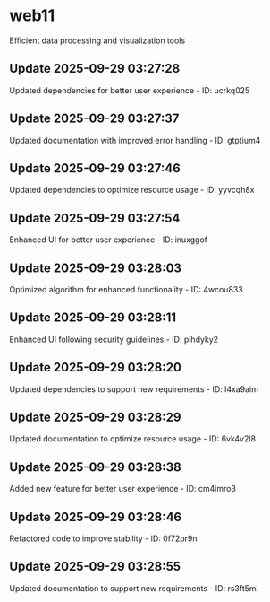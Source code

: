 # web11
Efficient data processing and visualization tools

## Update 2025-09-29 03:27:28
Updated dependencies for better user experience - ID: ucrkq025


## Update 2025-09-29 03:27:37
Updated documentation with improved error handling - ID: gtptium4


## Update 2025-09-29 03:27:46
Updated dependencies to optimize resource usage - ID: yyvcqh8x


## Update 2025-09-29 03:27:54
Enhanced UI for better user experience - ID: inuxggof


## Update 2025-09-29 03:28:03
Optimized algorithm for enhanced functionality - ID: 4wcou833


## Update 2025-09-29 03:28:11
Enhanced UI following security guidelines - ID: plhdyky2


## Update 2025-09-29 03:28:20
Updated dependencies to support new requirements - ID: l4xa9aim


## Update 2025-09-29 03:28:29
Updated documentation to optimize resource usage - ID: 6vk4v2l8


## Update 2025-09-29 03:28:38
Added new feature for better user experience - ID: cm4imro3


## Update 2025-09-29 03:28:46
Refactored code to improve stability - ID: 0f72pr9n


## Update 2025-09-29 03:28:55
Updated documentation to support new requirements - ID: rs3ft5mi

